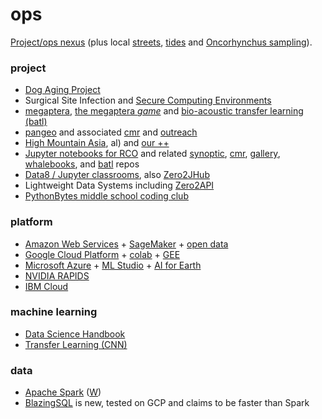 # ops

[Project/ops nexus](http://github.com/robfatland/ops) (plus local [streets](https://web6.seattle.gov/travelers/), [tides](http://www.dairiki.org/tides/daily.php/ert) and [Oncorhynchus sampling](http://github.com/robfatland/flyingbosun)).


### project


* [Dog Aging Project](http://dogagingproject.com/)
* Surgical Site Infection and [Secure Computing Environments](https://github.com/robfatland/sce)
* [megaptera](http://github.com/whaledr/whalebooks), 
[the megaptera *game*](http://megaptera.swipesforscience.org/#/) and 
[bio-acoustic transfer learning (batl)](https://github.com/pshivraj/batl)
* [pangeo](http://pangeo.io) and associated [cmr](https://github.com/pangeo-data/cmr) and 
[outreach](https://github.com/pangeo-data/education-outreach)
* [High Mountain Asia](http://himat.org/), al) and 
[our ++](https://cloudmaven.github.io/documentation/ccs_high_mountain_asia.html)
* [Jupyter notebooks for RCO](https://github.com/cormorack/notebooks) and related 
[synoptic](http://github.com/robfatland/synoptic), 
[cmr](http://github.com/pangeo-data/cmr), 
[gallery](http://github.com/robfatland/gallery), 
[whalebooks](http://github.com/cormorack/whalebooks), and 
[batl](http://https//github.com/pshivraj/batl) 
repos
* [Data8 / Jupyter classrooms](http://data8.org/), also [Zero2JHub](https://zero-to-jupyterhub.readthedocs.io/en/latest/)
* Lightweight Data Systems including [Zero2API](https://github.com/robfatland/Zero2API)
* [PythonBytes middle school coding club](https://github.com/robfatland/pythonbytes)


### platform


* [Amazon Web Services](http://aws.amazon.com) + [SageMaker](https://aws.amazon.com/sagemaker/) + 
[open data](https://registry.opendata.aws/)
* [Google Cloud Platform](http://cloud.google.com) + 
[colab](https://colab.research.google.com/) +
[GEE](https://earthengine.google.com)
* [Microsoft Azure](http://azure.microsoft.com) + 
[ML Studio](https://studio.azureml.net) +
[AI for Earth](https://www.microsoft.com/en-us/ai/ai-for-earth)
* [NVIDIA RAPIDS](https://rapids.ai/)
* [IBM Cloud](https://www.ibm.com/cloud)


### machine learning


* [Data Science Handbook](https://jakevdp.github.io/PythonDataScienceHandbook/)
* [Transfer Learning (CNN)](https://github.com/pshivraj/batl)


### data

* [Apache Spark](https://spark.apache.org/documentation.html) 
([W](https://en.wikipedia.org/wiki/Apache_Spark))
* [BlazingSQL](https://docs.blazingdb.com) is new, tested on GCP and claims to be faster than Spark
